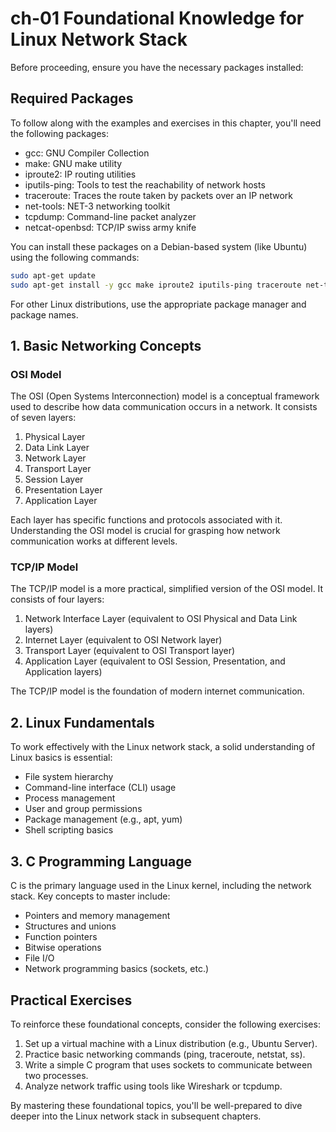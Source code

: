 # ch-01 Foundational Knowledge for Linux Network Stack

Before proceeding, ensure you have the necessary packages installed:

## Required Packages

To follow along with the examples and exercises in this chapter, you'll need the following packages:

- gcc: GNU Compiler Collection
- make: GNU make utility
- iproute2: IP routing utilities
- iputils-ping: Tools to test the reachability of network hosts
- traceroute: Traces the route taken by packets over an IP network
- net-tools: NET-3 networking toolkit
- tcpdump: Command-line packet analyzer
- netcat-openbsd: TCP/IP swiss army knife

You can install these packages on a Debian-based system (like Ubuntu) using the following commands:

```bash
sudo apt-get update
sudo apt-get install -y gcc make iproute2 iputils-ping traceroute net-tools tcpdump netcat-openbsd
```

For other Linux distributions, use the appropriate package manager and package names.


## 1. Basic Networking Concepts

### OSI Model

The OSI (Open Systems Interconnection) model is a conceptual framework used to describe how data communication occurs in a network. It consists of seven layers:

1. Physical Layer
2. Data Link Layer
3. Network Layer
4. Transport Layer
5. Session Layer
6. Presentation Layer
7. Application Layer

Each layer has specific functions and protocols associated with it. Understanding the OSI model is crucial for grasping how network communication works at different levels.

### TCP/IP Model

The TCP/IP model is a more practical, simplified version of the OSI model. It consists of four layers:

1. Network Interface Layer (equivalent to OSI Physical and Data Link layers)
2. Internet Layer (equivalent to OSI Network layer)
3. Transport Layer (equivalent to OSI Transport layer)
4. Application Layer (equivalent to OSI Session, Presentation, and Application layers)

The TCP/IP model is the foundation of modern internet communication.

## 2. Linux Fundamentals

To work effectively with the Linux network stack, a solid understanding of Linux basics is essential:

- File system hierarchy
- Command-line interface (CLI) usage
- Process management
- User and group permissions
- Package management (e.g., apt, yum)
- Shell scripting basics

## 3. C Programming Language

C is the primary language used in the Linux kernel, including the network stack. Key concepts to master include:

- Pointers and memory management
- Structures and unions
- Function pointers
- Bitwise operations
- File I/O
- Network programming basics (sockets, etc.)

## Practical Exercises

To reinforce these foundational concepts, consider the following exercises:

1. Set up a virtual machine with a Linux distribution (e.g., Ubuntu Server).
2. Practice basic networking commands (ping, traceroute, netstat, ss).
3. Write a simple C program that uses sockets to communicate between two processes.
4. Analyze network traffic using tools like Wireshark or tcpdump.

By mastering these foundational topics, you'll be well-prepared to dive deeper into the Linux network stack in subsequent chapters.